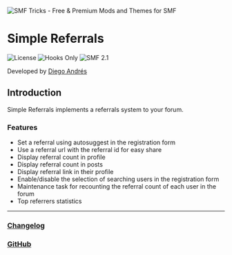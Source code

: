 ![SMF Tricks - Free & Premium Mods and Themes for SMF](https://smftricks.com/logos/logo.png)

# Simple Referrals
![License](https://img.shields.io/badge/License-GPL%203.0-248049) ![Hooks Only](https://img.shields.io/badge/Hooks%20Only-Yes-6041a3) ![SMF 2.1](https://img.shields.io/badge/SMF-2.1-3f73a0)

Developed by [Diego Andrés](https://github.com/DiegoAndresCortes)

## Introduction
Simple Referrals implements a referrals system to your forum.

### Features
- Set a referral using autosuggest in the registration form
- Use a referral url with the referral id for easy share
- Display referral count in profile
- Display referral count in posts
- Display referral link in their profile
- Enable/disable the selection of searching users in the registration form
- Maintenance task for recounting the referral count of each user in the forum
- Top referrers statistics
---
### [Changelog](https://github.com/SMFTricks/Simple-Referrals/blob/main/CHANGELOG.md)
### [GitHub](https://github.com/SMFTricks/Simple-Referrals)